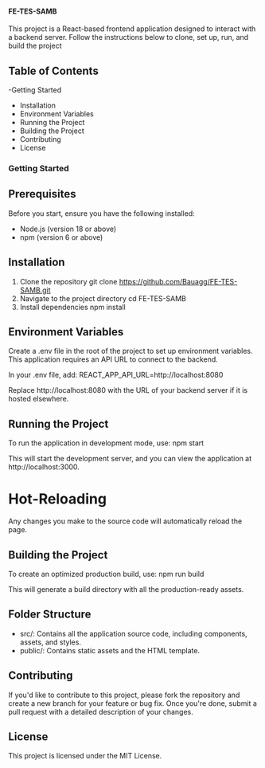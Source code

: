 #### FE-TES-SAMB
This project is a React-based frontend application designed to interact with a backend server. Follow the instructions below to clone, set up, run, and build the project

## Table of Contents
-Getting Started
- Installation
- Environment Variables
- Running the Project
- Building the Project
- Contributing
- License

### Getting Started
## Prerequisites
Before you start, ensure you have the following installed:
- Node.js (version 18 or above)
- npm (version 6 or above)

## Installation
1. Clone the repository
     git clone https://github.com/Bauagg/FE-TES-SAMB.git
2. Navigate to the project directory
     cd FE-TES-SAMB
3. Install dependencies
     npm install

## Environment Variables
Create a .env file in the root of the project to set up environment variables. This application requires an API URL to connect to the backend.

In your .env file, add:
  REACT_APP_API_URL=http://localhost:8080

Replace http://localhost:8080 with the URL of your backend server if it is hosted elsewhere.

## Running the Project
To run the application in development mode, use:
  npm start

This will start the development server, and you can view the application at http://localhost:3000.

# Hot-Reloading
Any changes you make to the source code will automatically reload the page.

## Building the Project
To create an optimized production build, use:
  npm run build

This will generate a build directory with all the production-ready assets.

## Folder Structure
- src/: Contains all the application source code, including components, assets, and styles.
- public/: Contains static assets and the HTML template.
  
## Contributing
If you'd like to contribute to this project, please fork the repository and create a new branch for your feature or bug fix. Once you're done, submit a pull request with a detailed description of your changes.

## License
This project is licensed under the MIT License.
